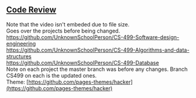 ## [Code Review](https://example.com)
Note that the video isn't embeded due to file size.  
Goes over the projects before being changed.
https://github.com/UnknownSchoolPerson/CS-499-Software-design-engineering  
https://github.com/UnknownSchoolPerson/CS-499-Algorithms-and-data-structures  
https://github.com/UnknownSchoolPerson/CS-499-Database  
Note on each project the master branch was before any changes. Branch CS499 on each is the updated ones.  
Theme: [https://github.com/pages-themes/hacker](https://github.com/pages-themes/hacker)
